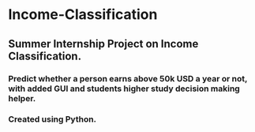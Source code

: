 # Income-Classification

## Summer Internship Project on Income Classification.
### Predict whether a person earns above 50k USD a year or not, with added GUI and students higher study decision making helper.
### Created using Python.
